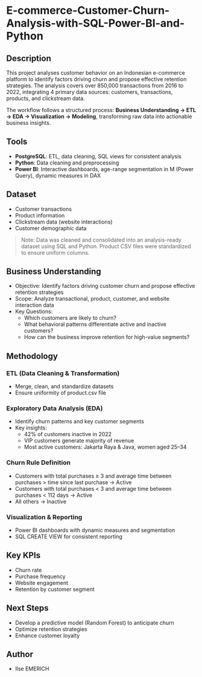 # E-commerce-Customer-Churn-Analysis-with-SQL-Power-BI-and-Python
## Description
This project analyses customer behavior on an Indonesian e-commerce platform to identify factors driving churn and propose effective retention strategies. The analysis covers over 850,000 transactions from 2016 to 2022, integrating 4 primary data sources: customers, transactions, products, and clickstream data.  

The workflow follows a structured process: **Business Understanding → ETL → EDA → Visualization → Modeling**, transforming raw data into actionable business insights.

## Tools
- **PostgreSQL**: ETL, data cleaning, SQL views for consistent analysis  
- **Python**: Data cleaning and preprocessing 
- **Power BI**: Interactive dashboards, age-range segmentation in M (Power Query), dynamic measures in DAX  

## Dataset
- Customer transactions 
- Product information  
- Clickstream data (website interactions)  
- Customer demographic data  
> Note: Data was cleaned and consolidated into an analysis-ready dataset using SQL and Python. Product CSV files were standardized to ensure uniform columns.  

## Business Understanding
- Objective: Identify factors driving customer churn and propose effective retention strategies  
- Scope: Analyze transactional, product, customer, and website interaction data  
- Key Questions:  
  - Which customers are likely to churn?  
  - What behavioral patterns differentiate active and inactive customers?  
  - How can the business improve retention for high-value segments?  

## Methodology

### ETL (Data Cleaning & Transformation)
- Merge, clean, and standardize datasets  
- Ensure uniformity of product.csv file  

### Exploratory Data Analysis (EDA)
- Identify churn patterns and key customer segments  
- Key insights:  
  - 42% of customers inactive in 2022  
  - VIP customers generate majority of revenue  
  - Most active customers: Jakarta Raya & Java, women aged 25–34  

### Churn Rule Definition
- Customers with total purchases ≥ 3 and average time between purchases > time since last purchase → Active  
- Customers with total purchases < 3 and average time between purchases < 112 days → Active  
- All others → Inactive  

### Visualization & Reporting
- Power BI dashboards with dynamic measures and segmentation  
- SQL CREATE VIEW for consistent reporting  

## Key KPIs
- Churn rate  
- Purchase frequency  
- Website engagement  
- Retention by customer segment  

## Next Steps
- Develop a predictive model (Random Forest) to anticipate churn  
- Optimize retention strategies  
- Enhance customer loyalty  

## Author
- Ilse EMERICH
